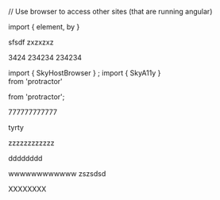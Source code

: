 // Use browser to access other sites (that are running angular)
 
 
import { element, by }

sfsdf
zxzxzxz
 
 
3424
234234
234234
 

import { SkyHostBrowser } ;
import { SkyA11y }  
 from 'protractor'
 
 from 'protractor';

777777777777

tyrty

 
zzzzzzzzzzzz

dddddddd
 
wwwwwwwwwwww
 zszsdsd
 
 
 XXXXXXXX